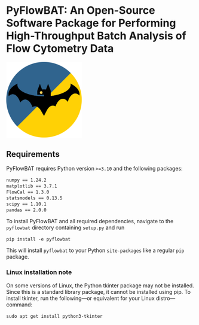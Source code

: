 # PyFlowBAT: An Open-Source Software Package for Performing High-Throughput Batch Analysis of Flow Cytometry Data

<img src="./pyflowbat/resources/pyflowbat-logo.png" width=40% height=40%>

## Requirements

PyFlowBAT requires Python version `>=3.10` and the following packages:

```text
numpy == 1.24.2
matplotlib == 3.7.1
FlowCal == 1.3.0
statsmodels == 0.13.5
scipy == 1.10.1
pandas == 2.0.0
```

To install PyFlowBAT and all required dependencies, navigate to the `pyflowbat` directory containing `setup.py` and run

```text
pip install -e pyflowbat
```

This will install `pyflowbat` to your Python `site-packages` like a regular `pip` package.

### Linux installation note

On some versions of Linux, the Python tkinter package may not be installed.
Since this is a standard library package, it cannot be installed using pip.
To install tkinter, run the following&mdash;or equivalent for your Linux distro&mdash;command:

```text
sudo apt get install python3-tkinter
```
